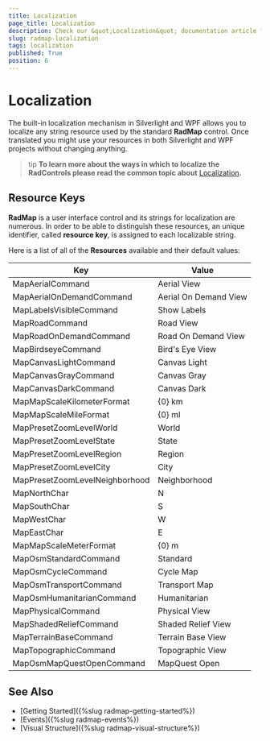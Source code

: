 ```yaml
---
title: Localization
page_title: Localization
description: Check our &quot;Localization&quot; documentation article for the RadMap {{ site.framework_name }} control.
slug: radmap-localization
tags: localization
published: True
position: 6
---
```


# Localization

The built-in localization mechanism in Silverlight and WPF allows you to localize any string resource used by the standard __RadMap__ control. Once translated you might use your resources in both Silverlight and WPF projects without changing anything.

>tip __To learn more about the ways in which to localize the RadControls please read the common topic about__ [Localization](http://www.telerik.com/help/silverlight/common-localization.html)__.__

## Resource Keys

__RadMap__ is a user interface control and its strings for localization are numerous. In order to be able to distinguish these resources, an unique identifier, called __resource key__, is assigned to each localizable string.

Here is a list of all of the __Resources__ available and their default values:

|Key|Value|
|---|-----|
|MapAerialCommand|Aerial View|
|MapAerialOnDemandCommand|Aerial On Demand View|
|MapLabelsVisibleCommand|Show Labels|
|MapRoadCommand|Road View|
|MapRoadOnDemandCommand|Road On Demand View|
|MapBirdseyeCommand|Bird's Eye View|
|MapCanvasLightCommand|Canvas Light|
|MapCanvasGrayCommand|Canvas Gray|
|MapCanvasDarkCommand|Canvas Dark|
|MapMapScaleKilometerFormat|{0} km|
|MapMapScaleMileFormat|{0} ml|
|MapPresetZoomLevelWorld|World|
|MapPresetZoomLevelState|State|
|MapPresetZoomLevelRegion|Region|
|MapPresetZoomLevelCity|City|
|MapPresetZoomLevelNeighborhood|Neighborhood|
|MapNorthChar|N|
|MapSouthChar|S|
|MapWestChar|W|
|MapEastChar|E|
|MapMapScaleMeterFormat|{0} m|
|MapOsmStandardCommand|Standard|
|MapOsmCycleCommand|Cycle Map|
|MapOsmTransportCommand|Transport Map|
|MapOsmHumanitarianCommand|Humanitarian|
|MapPhysicalCommand|Physical View|
|MapShadedReliefCommand|Shaded Relief View|
|MapTerrainBaseCommand|Terrain Base View|
|MapTopographicCommand|Topographic View|
|MapOsmMapQuestOpenCommand|MapQuest Open|

## See Also
 * [Getting Started]({%slug radmap-getting-started%})
 * [Events]({%slug radmap-events%})
 * [Visual Structure]({%slug radmap-visual-structure%})